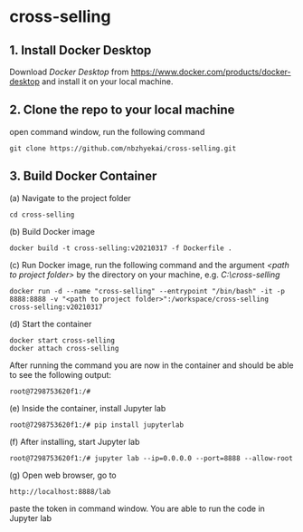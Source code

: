 # cross-selling

## 1. Install Docker Desktop

Download *Docker Desktop* from <link>https://www.docker.com/products/docker-desktop</link> and install it on your local machine.

## 2. Clone the repo to your local machine
open command window, run the following command <p>
```
git clone https://github.com/nbzhyekai/cross-selling.git
```
## 3. Build Docker Container
(a) Navigate to the project folder <p>
```
cd cross-selling
```
(b) Build Docker image<p>
```
docker build -t cross-selling:v20210317 -f Dockerfile .
```

(c) Run Docker image, run the following command and the argument *\<path to project folder\>* by the directory on your machine, e.g. *C:\cross-selling* <p>
```
docker run -d --name "cross-selling" --entrypoint "/bin/bash" -it -p 8888:8888 -v "<path to project folder>":/workspace/cross-selling cross-selling:v20210317
```
  
(d) Start the container <p>
```
docker start cross-selling
docker attach cross-selling
```
After running the command you are now in the container and should be able to see the following output: <p>
```
root@7298753620f1:/#
```
(e) Inside the container, install Jupyter lab
```
root@7298753620f1:/# pip install jupyterlab
```
(f) After installing, start Jupyter lab
```
root@7298753620f1:/# jupyter lab --ip=0.0.0.0 --port=8888 --allow-root
```  
(g) Open web browser, go to 
```
http://localhost:8888/lab
```  
paste the token in command window. You are able to run the code in Jupyter lab
  
